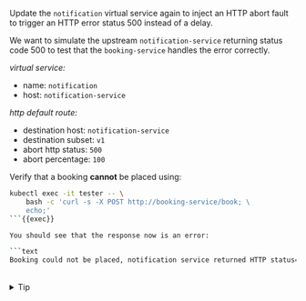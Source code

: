 Update the `notification` virtual service again to inject an HTTP abort fault
to trigger an HTTP error status 500 instead of a delay.

We want to simulate the upstream `notification-service` returning status code 500 to test
that the `booking-service` handles the error correctly.

*virtual service:*
* name: `notification`
* host: `notification-service`

*http default route:*
* destination host: `notification-service`
* destination subset: `v1`
* abort http status: `500`
* abort percentage: `100`

Verify that a booking **cannot** be placed using:
```bash
kubectl exec -it tester -- \
    bash -c 'curl -s -X POST http://booking-service/book; \
    echo;'
```{{exec}}

You should see that the response now is an error:

```text
Booking could not be placed, notification service returned HTTP status=500
```

<br>
<details><summary>Tip</summary>

```text
apiVersion: networking.istio.io/v1beta1
kind: VirtualService
metadata:
  name: // TODO
spec:
  hosts:
  - // TODO
  http:
  - fault:
      abort:
        httpStatus: // TODO
        percentage:
          value: // TODO
    route:
    - destination:
        host: // TODO
        subset: // TODO
```{{copy}}
</details>

<br>
<details><summary>Solution</summary>

```text
apiVersion: networking.istio.io/v1beta1
kind: VirtualService
metadata:
  name: notification
spec:
  hosts:
  - notification-service
  http:
  - fault:
      abort:
        httpStatus: 500
        percentage:
          value: 100
    route:
    - destination:
        host: notification-service
        subset: v1
```{{copy}}
</details>

